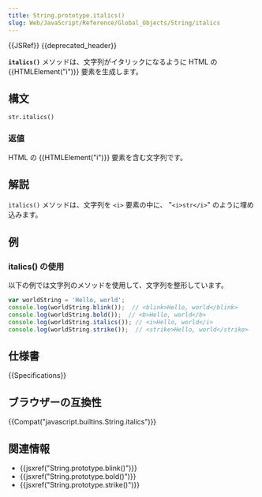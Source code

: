 ```yaml
---
title: String.prototype.italics()
slug: Web/JavaScript/Reference/Global_Objects/String/italics
---
```


{{JSRef}} {{deprecated_header}}

**`italics()`** メソッドは、文字列がイタリックになるように HTML の {{HTMLElement("i")}} 要素を生成します。

## 構文

```
str.italics()
```

### 返値

HTML の {{HTMLElement("i")}} 要素を含む文字列です。

## 解説

`italics()` メソッドは、文字列を `<i>` 要素の中に、 "`<i>str</i>`" のように埋め込みます。

## 例

### italics() の使用

以下の例では文字列のメソッドを使用して、文字列を整形しています。

```js
var worldString = 'Hello, world';
console.log(worldString.blink());  // <blink>Hello, world</blink>
console.log(worldString.bold());  // <b>Hello, world</b>
console.log(worldString.italics()); // <i>Hello, world</i>
console.log(worldString.strike());  // <strike>Hello, world</strike>
```

## 仕様書

{{Specifications}}

## ブラウザーの互換性

{{Compat("javascript.builtins.String.italics")}}

## 関連情報

- {{jsxref("String.prototype.blink()")}}
- {{jsxref("String.prototype.bold()")}}
- {{jsxref("String.prototype.strike()")}}
